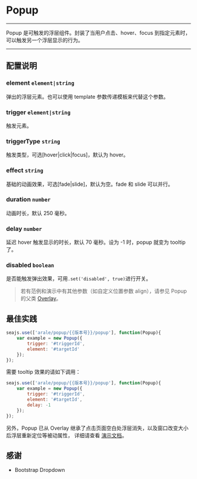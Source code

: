# Popup

---

Popup 是可触发的浮层组件。封装了当用户点击、hover、focus 到指定元素时，可以触发另一个浮层显示的行为。

---

## 配置说明

### element `element|string`

弹出的浮层元素。也可以使用 template 参数传递模板来代替这个参数。

### trigger `element|string`

触发元素。

### triggerType `string`

触发类型，可选[hover|click|focus]，默认为 hover。

### effect `string`

基础的动画效果，可选[fade|slide]，默认为空。fade 和 slide 可以并行。

### duration `number`

动画时长，默认 250 毫秒。

### delay `number`

延迟 hover 触发显示的时长，默认 70 毫秒。设为 -1 时，popup 就变为 tooltip 了。

### disabled `boolean`

是否能触发弹出效果，可用`.set('disabled', true)`进行开关。


> 若有范例和演示中有其他参数（如自定义位置参数 align），请参见 Popup 的父类 [Overlay](http://aralejs.org/overlay/)。


## 最佳实践

```js
seajs.use(['arale/popup/{{版本号}}/popup'], function(Popup){
    var example = new Popup({
        trigger: '#triggerId',
        element: '#targetId'
    });
});
```

需要 tooltip 效果的请如下调用：

```js
seajs.use(['arale/popup/{{版本号}}/popup'], function(Popup){
    var example = new Popup({
        trigger: '#triggerId',
        element: '#targetId',
        delay: -1
    });
});
```

另外，Popup 已从 Overlay 继承了点击页面空白处浮层消失，以及窗口改变大小后浮层重新定位等被动属性，
详细请查看 [演示文档](http://aralejs.org/popup/examples/)。


## 感谢

* Bootstrap Dropdown

